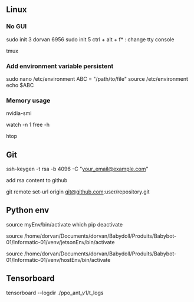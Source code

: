 
## Linux

### No GUI
sudo init 3
dorvan
6956
sudo init 5
ctrl + alt + f* : change tty console

tmux

### Add environment variable persistent
sudo nano /etc/environment
ABC = "/path/to/file"
source /etc/environment
echo $ABC

### Memory usage
nvidia-smi

watch -n 1 free -h

htop


## Git

ssh-keygen -t rsa -b 4096 -C "your_email@example.com"

add rsa content to github

git remote set-url origin git@github.com:user/repository.git


## Python env

source myEnv/bin/activate
which pip
deactivate

source /home/dorvan/Documents/dorvan/Babydoll/Produits/Babybot-01/Informatic-01/venv/jetsonEnv/bin/activate

source /home/dorvan/Documents/dorvan/Babydoll/Produits/Babybot-01/Informatic-01/venv/hostEnv/bin/activate

## Tensorboard

tensorboard --logdir ./ppo_ant_v1/t_logs

